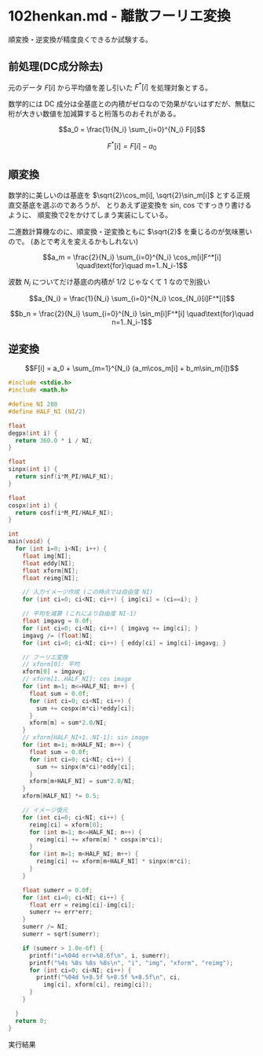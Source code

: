 # 102henkan.md - 離散フーリエ変換

順変換・逆変換が精度良くできるか試験する。

## 前処理(DC成分除去)
元のデータ $F[i]$ から平均値を差し引いた $F^*[i]$ を処理対象とする。

数学的には DC 成分は全基底との内積がゼロなので効果がないはずだが、無駄に桁が大きい数値を加減算すると桁落ちのおそれがある。

```math
a_0 = \frac{1}{N_i} \sum_{i=0}^{N_i} F[i]
```

```math
F^*[i] = F[i] - a_0
```

## 順変換
数学的に美しいのは基底を
$\sqrt{2}\cos_m[i], \sqrt{2}\sin_m[i]$
とする正規直交基底を選ぶのであろうが、
とりあえず逆変換を sin, cos ですっきり書けるように、
順変換で2をかけてしまう実装にしている。

二進数計算機なのに、順変換・逆変換ともに $\sqrt{2}$ を乗じるのが気味悪いので。
(あとで考えを変えるかもしれない)

```math
a_m = \frac{2}{N_i} \sum_{i=0}^{N_i} \cos_m[i]F^*[i]
\quad\text{for}\quad m=1..N_i-1
```

波数 $N_i$ についてだけ基底の内積が 1/2 じゃなくて 1 なので別扱い

```math
a_{N_i} = \frac{1}{N_i} \sum_{i=0}^{N_i} \cos_{N_i}[i]F^*[i]
```

```math
b_n = \frac{2}{N_i} \sum_{i=0}^{N_i} \sin_m[i]F^*[i]
\quad\text{for}\quad n=1..N_i-1
```

## 逆変換

```math
F[i] = a_0 + \sum_{m=1}^{N_i} (a_m\cos_m[i] + b_m\sin_m[i])
```



```c:102henkan.c
#include <stdio.h>
#include <math.h>

#define NI 288
#define HALF_NI (NI/2)

float
degpx(int i) {
  return 360.0 * i / NI;
}

float
sinpx(int i) {
  return sinf(i*M_PI/HALF_NI);
}

float
cospx(int i) {
  return cosf(i*M_PI/HALF_NI);
}

int
main(void) {
  for (int i=0; i<NI; i++) {
    float img[NI];
    float eddy[NI];
    float xform[NI];
    float reimg[NI];

    // 入力イメージ作成 (この時点では自由度 NI)
    for (int ci=0; ci<NI; ci++) { img[ci] = (ci==i); }

    // 平均を減算 (これにより自由度 NI-1)
    float imgavg = 0.0f;
    for (int ci=0; ci<NI; ci++) { imgavg += img[ci]; }
    imgavg /= (float)NI;
    for (int ci=0; ci<NI; ci++) { eddy[ci] = img[ci]-imgavg; }

    // フーリエ変換
    // xform[0]: 平均
    xform[0] = imgavg;
    // xform[1..HALF_NI]: cos image
    for (int m=1; m<=HALF_NI; m++) {
      float sum = 0.0f;
      for (int ci=0; ci<NI; ci++) {
        sum += cospx(m*ci)*eddy[ci];
      }
      xform[m] = sum*2.0/NI;
    }
    // xform[HALF_NI+1..NI-1]: sin image
    for (int m=1; m<HALF_NI; m++) {
      float sum = 0.0f;
      for (int ci=0; ci<NI; ci++) {
        sum += sinpx(m*ci)*eddy[ci];
      }
      xform[m+HALF_NI] = sum*2.0/NI;
    }
    xform[HALF_NI] *= 0.5;

    // イメージ復元
    for (int ci=0; ci<NI; ci++) {
      reimg[ci] = xform[0];
      for (int m=1; m<=HALF_NI; m++) {
        reimg[ci] += xform[m] * cospx(m*ci);
      }
      for (int m=1; m<HALF_NI; m++) {
        reimg[ci] += xform[m+HALF_NI] * sinpx(m*ci);
      }
    }

    float sumerr = 0.0f;
    for (int ci=0; ci<NI; ci++) {
      float err = reimg[ci]-img[ci];
      sumerr += err*err;
    }
    sumerr /= NI;
    sumerr = sqrt(sumerr);

    if (sumerr > 1.0e-6f) {
      printf("i=%04d err=%8.6f\n", i, sumerr);
      printf("%4s %8s %8s %8s\n", "i", "img", "xform", "reimg");
      for (int ci=0; ci<NI; ci++) {
        printf("%04d %+8.5f %+8.5f %+8.5f\n", ci,
          img[ci], xform[ci], reimg[ci]);
      }
    }

  }
  return 0;
}
```

実行結果
```text:102henkan.txt
```
